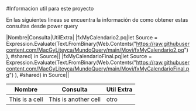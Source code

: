 #Informacion util para este proyecto

En las siguientes lineas se encuentra la información de como obtener estas consultas desde power query

|Nombre|Consulta|UtilExtra|
|fxMyCalendario2.pq|let Source = Expression.Evaluate(Text.FromBinary(Web.Contents("https://raw.githubusercontent.com/MacGyLiteyca/MundoQuery/main/Movi/fxMyCalendario2.pq") ), #shared) in Source||
|fxMyCalendarioFinal.pq|let Source = Expression.Evaluate(Text.FromBinary(Web.Contents("https://raw.githubusercontent.com/MacGyLiteyca/MundoQuery/main/Movi/fxMyCalendarioFinal.pq") ), #shared) in Source||



| Nombre | Consulta | Util Extra |
|---|---|---|
| This is a cell | This is another cell | otro |
